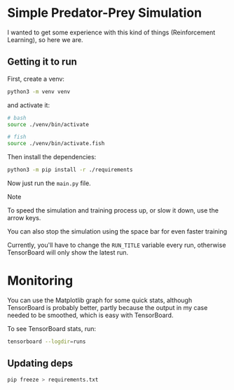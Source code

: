 # Simple Predator-Prey Simulation

I wanted to get some experience with this kind of things (Reinforcement Learning), so here we are.

## Getting it to run

First, create a venv:
```bash
python3 -m venv venv
```

and activate it:
```bash
# bash
source ./venv/bin/activate

# fish
source ./venv/bin/activate.fish
```

Then install the dependencies:
```bash
python3 -m pip install -r ./requirements
```

Now just run the `main.py` file.

> [!NOTE]
> To speed the simulation and training process up, 
> or slow it down, use the arrow keys.
> 
> You can also stop the simulation using the space bar 
> for even faster training

Currently, you'll have to change the `RUN_TITLE` variable
every run, otherwise TensorBoard will only show the latest run.

# Monitoring

You can use the Matplotlib graph for some quick stats,
although TensorBoard is probably better, 
partly because the output in my case needed to be smoothed, 
which is easy with TensorBoard.

To see TensorBoard stats, run:
```bash
tensorboard --logdir=runs
```

## Updating deps

```bash
pip freeze > requirements.txt
```